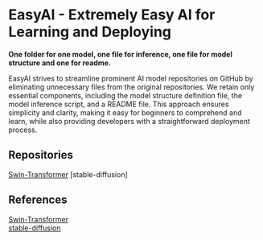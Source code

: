 # EasyAI - Extremely Easy AI for Learning and Deploying

**One folder for one model, one file for inference, one file for model structure and one for readme.**  

EasyAI strives to streamline prominent AI model repositories on GitHub by eliminating unnecessary files from the original repositories. We retain only essential components, including the model structure definition file, the model inference script, and a README file. This approach ensures simplicity and clarity, making it easy for beginners to comprehend and learn, while also providing developers with a straightforward deployment process.  

## Repositories
[Swin-Transformer](Swin-Transformer)
[stable-diffusion] 


## References
[Swin-Transformer](https://github.com/microsoft/Swin-Transformer)  
[stable-diffusion](https://github.com/CompVis/stable-diffusion)